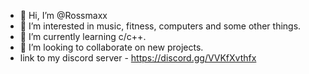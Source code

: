 - 👋 Hi, I’m @Rossmaxx
- 👀 I’m interested in music, fitness, computers and some other things.
- 🌱 I’m currently learning c/c++.
- 💞️ I’m looking to collaborate on new projects.
- link to my discord server - https://discord.gg/VVKfXvthfx

<!---
Rossmaxx/Rossmaxx is a ✨ special ✨ repository because its `README.md` (this file) appears on your GitHub profile.
You can click the Preview link to take a look at your changes.
--->
